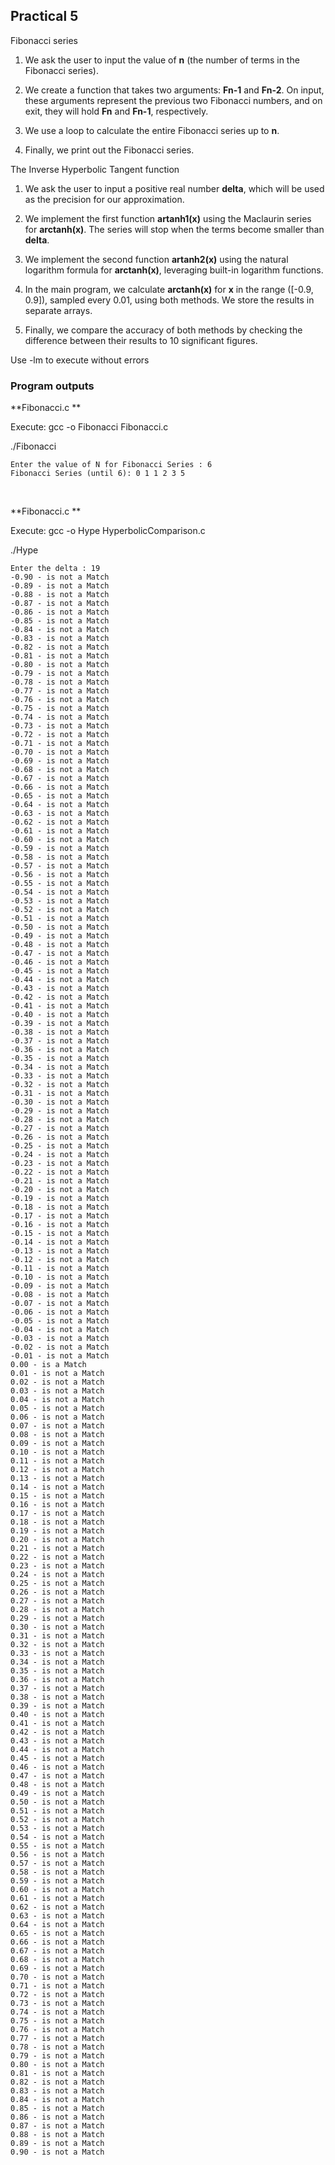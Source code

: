 ## Practical 5


Fibonacci series


1. We ask the user to input the value of **n** (the number of terms in the Fibonacci series).

2. We create a function that takes two arguments: **Fn-1** and **Fn-2**. On input, these arguments represent the previous two Fibonacci numbers, and on exit, they will hold **Fn** and **Fn-1**, respectively.

3. We use a loop to calculate the entire Fibonacci series up to **n**.

4. Finally, we print out the Fibonacci series.



The Inverse Hyperbolic Tangent function


1. We ask the user to input a positive real number **delta**, which will be used as the precision for our approximation.

2. We implement the first function **artanh1(x)** using the Maclaurin series for **arctanh(x)**. The series will stop when the terms become smaller than **delta**.

3. We implement the second function **artanh2(x)** using the natural logarithm formula for **arctanh(x)**, leveraging built-in logarithm functions.

4. In the main program, we calculate **arctanh(x)** for **x** in the range \([-0.9, 0.9]\), sampled every 0.01, using both methods. We store the results in separate arrays.

5. Finally, we compare the accuracy of both methods by checking the difference between their results to 10 significant figures.


Use -lm to execute without errors


### Program outputs

**Fibonacci.c **

Execute: 
gcc -o Fibonacci Fibonacci.c

./Fibonacci

```Shell
Enter the value of N for Fibonacci Series : 6
Fibonacci Series (until 6): 0 1 1 2 3 5
```


<br>

**Fibonacci.c **

Execute: 
gcc -o Hype HyperbolicComparison.c

./Hype

```Shell
Enter the delta : 19
-0.90 - is not a Match
-0.89 - is not a Match
-0.88 - is not a Match
-0.87 - is not a Match
-0.86 - is not a Match
-0.85 - is not a Match
-0.84 - is not a Match
-0.83 - is not a Match
-0.82 - is not a Match
-0.81 - is not a Match
-0.80 - is not a Match
-0.79 - is not a Match
-0.78 - is not a Match
-0.77 - is not a Match
-0.76 - is not a Match
-0.75 - is not a Match
-0.74 - is not a Match
-0.73 - is not a Match
-0.72 - is not a Match
-0.71 - is not a Match
-0.70 - is not a Match
-0.69 - is not a Match
-0.68 - is not a Match
-0.67 - is not a Match
-0.66 - is not a Match
-0.65 - is not a Match
-0.64 - is not a Match
-0.63 - is not a Match
-0.62 - is not a Match
-0.61 - is not a Match
-0.60 - is not a Match
-0.59 - is not a Match
-0.58 - is not a Match
-0.57 - is not a Match
-0.56 - is not a Match
-0.55 - is not a Match
-0.54 - is not a Match
-0.53 - is not a Match
-0.52 - is not a Match
-0.51 - is not a Match
-0.50 - is not a Match
-0.49 - is not a Match
-0.48 - is not a Match
-0.47 - is not a Match
-0.46 - is not a Match
-0.45 - is not a Match
-0.44 - is not a Match
-0.43 - is not a Match
-0.42 - is not a Match
-0.41 - is not a Match
-0.40 - is not a Match
-0.39 - is not a Match
-0.38 - is not a Match
-0.37 - is not a Match
-0.36 - is not a Match
-0.35 - is not a Match
-0.34 - is not a Match
-0.33 - is not a Match
-0.32 - is not a Match
-0.31 - is not a Match
-0.30 - is not a Match
-0.29 - is not a Match
-0.28 - is not a Match
-0.27 - is not a Match
-0.26 - is not a Match
-0.25 - is not a Match
-0.24 - is not a Match
-0.23 - is not a Match
-0.22 - is not a Match
-0.21 - is not a Match
-0.20 - is not a Match
-0.19 - is not a Match
-0.18 - is not a Match
-0.17 - is not a Match
-0.16 - is not a Match
-0.15 - is not a Match
-0.14 - is not a Match
-0.13 - is not a Match
-0.12 - is not a Match
-0.11 - is not a Match
-0.10 - is not a Match
-0.09 - is not a Match
-0.08 - is not a Match
-0.07 - is not a Match
-0.06 - is not a Match
-0.05 - is not a Match
-0.04 - is not a Match
-0.03 - is not a Match
-0.02 - is not a Match
-0.01 - is not a Match
0.00 - is a Match
0.01 - is not a Match
0.02 - is not a Match
0.03 - is not a Match
0.04 - is not a Match
0.05 - is not a Match
0.06 - is not a Match
0.07 - is not a Match
0.08 - is not a Match
0.09 - is not a Match
0.10 - is not a Match
0.11 - is not a Match
0.12 - is not a Match
0.13 - is not a Match
0.14 - is not a Match
0.15 - is not a Match
0.16 - is not a Match
0.17 - is not a Match
0.18 - is not a Match
0.19 - is not a Match
0.20 - is not a Match
0.21 - is not a Match
0.22 - is not a Match
0.23 - is not a Match
0.24 - is not a Match
0.25 - is not a Match
0.26 - is not a Match
0.27 - is not a Match
0.28 - is not a Match
0.29 - is not a Match
0.30 - is not a Match
0.31 - is not a Match
0.32 - is not a Match
0.33 - is not a Match
0.34 - is not a Match
0.35 - is not a Match
0.36 - is not a Match
0.37 - is not a Match
0.38 - is not a Match
0.39 - is not a Match
0.40 - is not a Match
0.41 - is not a Match
0.42 - is not a Match
0.43 - is not a Match
0.44 - is not a Match
0.45 - is not a Match
0.46 - is not a Match
0.47 - is not a Match
0.48 - is not a Match
0.49 - is not a Match
0.50 - is not a Match
0.51 - is not a Match
0.52 - is not a Match
0.53 - is not a Match
0.54 - is not a Match
0.55 - is not a Match
0.56 - is not a Match
0.57 - is not a Match
0.58 - is not a Match
0.59 - is not a Match
0.60 - is not a Match
0.61 - is not a Match
0.62 - is not a Match
0.63 - is not a Match
0.64 - is not a Match
0.65 - is not a Match
0.66 - is not a Match
0.67 - is not a Match
0.68 - is not a Match
0.69 - is not a Match
0.70 - is not a Match
0.71 - is not a Match
0.72 - is not a Match
0.73 - is not a Match
0.74 - is not a Match
0.75 - is not a Match
0.76 - is not a Match
0.77 - is not a Match
0.78 - is not a Match
0.79 - is not a Match
0.80 - is not a Match
0.81 - is not a Match
0.82 - is not a Match
0.83 - is not a Match
0.84 - is not a Match
0.85 - is not a Match
0.86 - is not a Match
0.87 - is not a Match
0.88 - is not a Match
0.89 - is not a Match
0.90 - is not a Match
```

